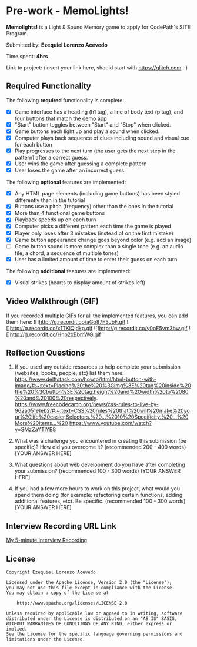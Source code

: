 # Pre-work - **MemoLights!**

**Memolights!** is a Light & Sound Memory game to apply for CodePath's SITE Program. 

Submitted by: **Ezequiel Lorenzo Acevedo**

Time spent:  **4hrs**

Link to project: (insert your link here, should start with https://glitch.com...)

## Required Functionality

The following **required** functionality is complete:

* [x] Game interface has a heading (h1 tag), a line of body text (p tag), and four buttons that match the demo app
* [x] "Start" button toggles between "Start" and "Stop" when clicked. 
* [x] Game buttons each light up and play a sound when clicked. 
* [x] Computer plays back sequence of clues including sound and visual cue for each button
* [x] Play progresses to the next turn (the user gets the next step in the pattern) after a correct guess. 
* [x] User wins the game after guessing a complete pattern
* [x] User loses the game after an incorrect guess

The following **optional** features are implemented:

* [x] Any HTML page elements (including game buttons) has been styled differently than in the tutorial
* [x] Buttons use a pitch (frequency) other than the ones in the tutorial
* [x] More than 4 functional game buttons
* [x] Playback speeds up on each turn
* [x] Computer picks a different pattern each time the game is played
* [x] Player only loses after 3 mistakes (instead of on the first mistake)
* [x] Game button appearance change goes beyond color (e.g. add an image)
* [ ] Game button sound is more complex than a single tone (e.g. an audio file, a chord, a sequence of multiple tones)
* [x] User has a limited amount of time to enter their guess on each turn

The following **additional** features are implemented:

- [x] Visual strikes (hearts to display amount of strikes left)

## Video Walkthrough (GIF)

If you recorded multiple GIFs for all the implemented features, you can add them here:
![]http://g.recordit.co/aGo87F3JbF.gif
![]http://g.recordit.co/x1TKlQjdkp.gif
![]http://g.recordit.co/y0oE5vm3bw.gif
![]http://g.recordit.co/Hnp2xBbmWG.gif

## Reflection Questions
1. If you used any outside resources to help complete your submission (websites, books, people, etc) list them here. 
https://www.delftstack.com/howto/html/html-button-with-image/#:~:text=Placing%20the%20%3Cimg%3E%20tag%20inside%20the%20%3Cbutton%3E%20tag,height%20and%20width%20to%2080%20and%20100%20respectively.
https://www.freecodecamp.org/news/css-rules-to-live-by-962a051e1eb2/#:~:text=CSS%20rules%20that%20will%20make%20your%20life%20easier,Selectors.%20...%2010%20Specificity.%20...%20More%20items...%20
https://www.youtube.com/watch?v=SMzZaYTIYB8

2. What was a challenge you encountered in creating this submission (be specific)? How did you overcome it? (recommended 200 - 400 words) 
[YOUR ANSWER HERE]

3. What questions about web development do you have after completing your submission? (recommended 100 - 300 words) 
[YOUR ANSWER HERE]

4. If you had a few more hours to work on this project, what would you spend them doing (for example: refactoring certain functions, adding additional features, etc). Be specific. (recommended 100 - 300 words) 
[YOUR ANSWER HERE]



## Interview Recording URL Link

[My 5-minute Interview Recording](your-link-here)


## License

    Copyright Ezequiel Lorenzo Acevedo

    Licensed under the Apache License, Version 2.0 (the "License");
    you may not use this file except in compliance with the License.
    You may obtain a copy of the License at

        http://www.apache.org/licenses/LICENSE-2.0

    Unless required by applicable law or agreed to in writing, software
    distributed under the License is distributed on an "AS IS" BASIS,
    WITHOUT WARRANTIES OR CONDITIONS OF ANY KIND, either express or implied.
    See the License for the specific language governing permissions and
    limitations under the License.
